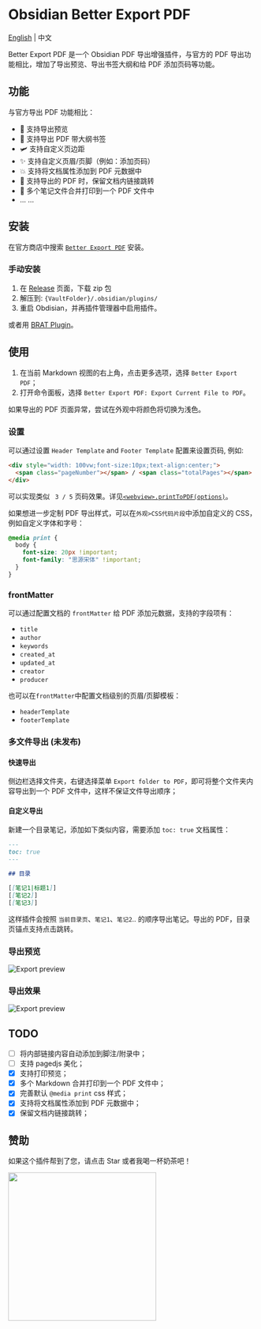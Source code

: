 # Obsidian Better Export PDF

[English](./README.md) | 中文

Better Export PDF 是一个 Obsidian PDF 导出增强插件，与官方的 PDF 导出功能相比，增加了导出预览、导出书签大纲和给 PDF 添加页码等功能。

## 功能

与官方导出 PDF 功能相比：

- 🚀 支持导出预览
- 🎉 支持导出 PDF 带大纲书签
- 🛩️ 支持自定义页边距
- ✨ 支持自定义页眉/页脚（例如：添加页码）
- 💥 支持将文档属性添加到 PDF 元数据中
- 🎇 支持导出的 PDF 时，保留文档内链接跳转
- 🎈 多个笔记文件合并打印到一个 PDF 文件中
- ... ...

## 安装

在官方商店中搜索 [`Better Export PDF`](obsidian://show-plugin?id=better-export-pdf) 安装。

### 手动安装

1. 在 [Release](https://github.com/l1xnan/obsidian-better-export-pdf/releases) 页面，下载 zip 包
2. 解压到: `{VaultFolder}/.obsidian/plugins/`
3. 重启 Obdisian，并再插件管理器中启用插件。

或者用 [BRAT Plugin](https://obsidian.md/plugins?id=obsidian42-brat)。

## 使用

1. 在当前 Markdown 视图的右上角，点击更多选项，选择 `Better Export PDF`；
2. 打开命令面板，选择 `Better Export PDF: Export Current File to PDF`。

如果导出的 PDF 页面异常，尝试在外观中将颜色将切换为浅色。

### 设置

可以通过设置 `Header Template` and `Footer Template` 配置来设置页码, 例如:

```html
<div style="width: 100vw;font-size:10px;text-align:center;">
  <span class="pageNumber"></span> / <span class="totalPages"></span>
</div>
```

可以实现类似 ` 3 / 5` 页码效果。详见[`<webview>.printToPDF(options)`](https://www.electronjs.org/docs/latest/api/webview-tag#webviewprinttopdfoptions)。

如果想进一步定制 PDF 导出样式，可以在`外观>CSS代码片段`中添加自定义的 CSS，例如自定义字体和字号：

```css
@media print {
  body {
    font-size: 20px !important;
    font-family: "思源宋体" !important;
  }
}
```

### frontMatter

可以通过配置文档的 `frontMatter` 给 PDF 添加元数据，支持的字段项有：

- `title`
- `author`
- `keywords`
- `created_at`
- `updated_at`
- `creator`
- `producer`

也可以在`frontMatter`中配置文档级别的页眉/页脚模板：

- `headerTemplate`
- `footerTemplate`

### 多文件导出 (未发布)

#### 快速导出

侧边栏选择文件夹，右键选择菜单 `Export folder to PDF`，即可将整个文件夹内容导出到一个 PDF 文件中，这样不保证文件导出顺序；

#### 自定义导出

新建一个目录笔记，添加如下类似内容，需要添加 `toc: true` 文档属性：

```markdown
---
toc: true
---

## 目录

[[笔记1|标题1]]
[[笔记2]]
[[笔记3]]
```

这样插件会按照 `当前目录页`、`笔记1`、`笔记2`.. 的顺序导出笔记。导出的 PDF，目录页锚点支持点击跳转。

### 导出预览

![Export preview](./assets/preview0.png)

### 导出效果

![Export preview](./assets/preview1.png)

## TODO

- [ ] 将内部链接内容自动添加到脚注/附录中；
- [ ] 支持 pagedjs 美化；
- [x] 支持打印预览；
- [x] 多个 Markdown 合并打印到一个 PDF 文件中；
- [x] 完善默认 `@media print` css 样式；
- [x] 支持将文档属性添加到 PDF 元数据中；
- [x] 保留文档内链接跳转；

## 赞助

如果这个插件帮到了您，请点击 Star 或者我喝一杯奶茶吧！

<img src="./assets/sponsor-chat.png" width="300px"/>
